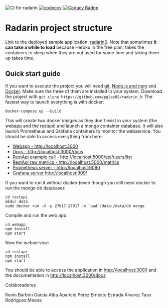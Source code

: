 ![CI for radarin](https://github.com/arquisoft/radarin_es1a/workflows/CI%20for%20radarin/badge.svg)
[![codecov](https://codecov.io/gh/Arquisoft/radarin_es1b/branch/master/graph/badge.svg?token=t0x1Xm6pHF)](https://codecov.io/gh/Arquisoft/radarin_es1b)
[![Codacy Badge](https://app.codacy.com/project/badge/Grade/fa512d0abbe345f287f59b5259d99ae4)](https://www.codacy.com/gh/Arquisoft/radarin_es1a/dashboard?utm_source=github.com&amp;utm_medium=referral&amp;utm_content=Arquisoft/radarin_es1a&amp;utm_campaign=Badge_Grade)

# Radarin project structure
Link to the deployed sample application: [radarin0](https://radarin0webapp.herokuapp.com/). Note that sometimes **it can take a while to load** because Heroku in the free plan, takes the containers to sleep when they are not used for some time and taking them up takes time.

## Quick start guide
If you want to execute the project you will need [git](https://git-scm.com/downloads), [Node.js and npm](https://www.npmjs.com/get-npm) and [Docker](https://docs.docker.com/get-docker/). Make sure the three of them are installed in your system. Download the project with `git clone https://github.com/pglez82/radarin_0`. The fastest way to launch everything is with docker:
```
docker-compose up --build
```
This will create two docker images as they don't exist in your system (the webapp and the restapi) and launch a mongo container database. It will also launch Prometheus and Grafana containers to monitor the webservice. You should be able to access everything from here:
 - [Webapp - http://localhost:3000](http://localhost:3000)
 - [Docs - http://localhost:3000/docs](http://localhost:3000/docs)
 - [RestApi example call - http://localhost:5000/api/users/list](http://localhost:5000/api/users/list)
 - [RestApi raw metrics - http://localhost:5000/metrics](http://localhost:5000/metrics)
 - [Prometheus server - http://localhost:9090](http://localhost:9090)
 - [Grafana server http://localhost:9091](http://localhost:9091)
 
If you want to run it without docker (even though you still need docker to run the mongo db database):
```
cd restapi
mkdir data
sudo docker run -d -p 27017:27017 -v `pwd`/data:/data/db mongo
```
Compile and run the web app:
```
cd webapp
npm install
npm start
```
Now the webservice:
```
cd restapi
npm install
npm start
```
You should be able to access the application in [http://localhost:3000](http://localhost:3000) and the documentation in [http://localhost:3000/docs](http://localhost:3000/docs)

Colaboradores

Kevin Barbón García
Alba Aparicio Pérez
Ernesto Estrada Álvarez
Taso Rodriguez Meana

